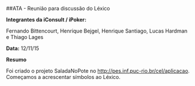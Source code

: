 ##ATA - Reunião para discussão do Léxico

**Integrantes da iConsult / iPoker:**

Fernando Bittencourt, Henrique Bejgel, Henrique Santiago, Lucas Hardman e Thiago Lages

**Data:** 12/11/15

**Resumo**

Foi criado o projeto SaladaNoPote no http://pes.inf.puc-rio.br/cel/aplicacao.
Começamos a acrescentar símbolos ao Léxico.
